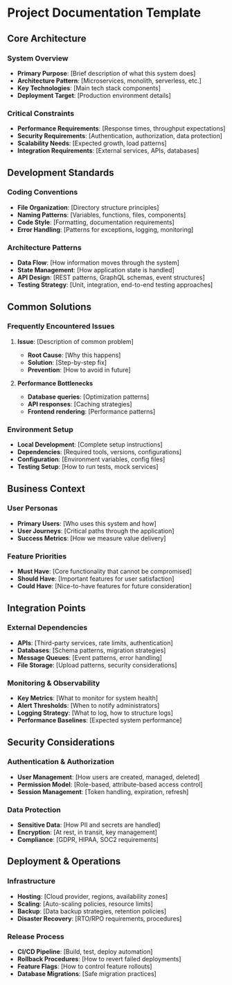 # Project Documentation Template

## Core Architecture

### System Overview
- **Primary Purpose**: [Brief description of what this system does]
- **Architecture Pattern**: [Microservices, monolith, serverless, etc.]
- **Key Technologies**: [Main tech stack components]
- **Deployment Target**: [Production environment details]

### Critical Constraints
- **Performance Requirements**: [Response times, throughput expectations]
- **Security Requirements**: [Authentication, authorization, data protection]
- **Scalability Needs**: [Expected growth, load patterns]
- **Integration Requirements**: [External services, APIs, databases]

## Development Standards

### Coding Conventions
- **File Organization**: [Directory structure principles]
- **Naming Patterns**: [Variables, functions, files, components]
- **Code Style**: [Formatting, documentation requirements]
- **Error Handling**: [Patterns for exceptions, logging, monitoring]

### Architecture Patterns
- **Data Flow**: [How information moves through the system]
- **State Management**: [How application state is handled]
- **API Design**: [REST patterns, GraphQL schemas, event structures]
- **Testing Strategy**: [Unit, integration, end-to-end testing approaches]

## Common Solutions

### Frequently Encountered Issues
1. **Issue**: [Description of common problem]
   - **Root Cause**: [Why this happens]
   - **Solution**: [Step-by-step fix]
   - **Prevention**: [How to avoid in future]

2. **Performance Bottlenecks**
   - **Database queries**: [Optimization patterns]
   - **API responses**: [Caching strategies]
   - **Frontend rendering**: [Performance patterns]

### Environment Setup
- **Local Development**: [Complete setup instructions]
- **Dependencies**: [Required tools, versions, configurations]
- **Configuration**: [Environment variables, config files]
- **Testing Setup**: [How to run tests, mock services]

## Business Context

### User Personas
- **Primary Users**: [Who uses this system and how]
- **User Journeys**: [Critical paths through the application]
- **Success Metrics**: [How we measure value delivery]

### Feature Priorities
- **Must Have**: [Core functionality that cannot be compromised]
- **Should Have**: [Important features for user satisfaction]
- **Could Have**: [Nice-to-have features for future consideration]

## Integration Points

### External Dependencies
- **APIs**: [Third-party services, rate limits, authentication]
- **Databases**: [Schema patterns, migration strategies]
- **Message Queues**: [Event patterns, error handling]
- **File Storage**: [Upload patterns, security considerations]

### Monitoring & Observability
- **Key Metrics**: [What to monitor for system health]
- **Alert Thresholds**: [When to notify administrators]
- **Logging Strategy**: [What to log, how to structure logs]
- **Performance Baselines**: [Expected system performance]

## Security Considerations

### Authentication & Authorization
- **User Management**: [How users are created, managed, deleted]
- **Permission Model**: [Role-based, attribute-based access control]
- **Session Management**: [Token handling, expiration, refresh]

### Data Protection
- **Sensitive Data**: [How PII and secrets are handled]
- **Encryption**: [At rest, in transit, key management]
- **Compliance**: [GDPR, HIPAA, SOC2 requirements]

## Deployment & Operations

### Infrastructure
- **Hosting**: [Cloud provider, regions, availability zones]
- **Scaling**: [Auto-scaling policies, resource limits]
- **Backup**: [Data backup strategies, retention policies]
- **Disaster Recovery**: [RTO/RPO requirements, procedures]

### Release Process
- **CI/CD Pipeline**: [Build, test, deploy automation]
- **Rollback Procedures**: [How to revert failed deployments]
- **Feature Flags**: [How to control feature rollouts]
- **Database Migrations**: [Safe migration practices]